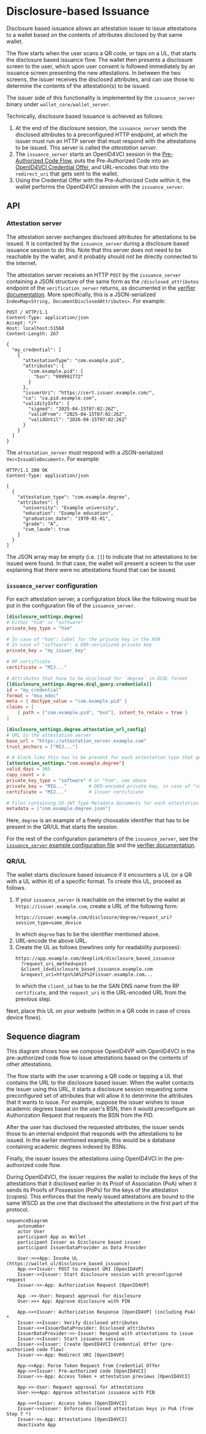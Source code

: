# Disclosure-based Issuance

Disclosure based issuance allows an attestation issuer to issue attestations to a wallet based on the contents of attributes disclosed by that same wallet.

The flow starts when the user scans a QR code, or taps on a UL, that starts the disclosure based issuance flow.
The wallet then presents a disclosure screen to the user, which upon user consent is followed immediately by an issuance screen presenting the new attestations.
In between the two screens, the issuer receives the disclosed attributes, and can use those to determine the contents of the attestation(s) to be issued.

The issuer side of this functionality is implemented by the `issuance_server` binary under `wallet_core/wallet_server`.

Technically, disclosure based issuance is achieved as follows:

1. At the end of the disclosure session, the `issuance_server` sends the disclosed attributes to a preconfigured HTTP endpoint, at which the issuer must run an HTTP server that must respond with the attestations to be issued. This server is called the *attestation server*.
2. The `issuance_server` starts an OpenID4VCI session in the [Pre-Authorized Code Flow](https://openid.net/specs/openid-4-verifiable-credential-issuance-1_0-13.html#name-pre-authorized-code-flow), puts the Pre-Authorized Code into an [OpenID4VCI Credential Offer](https://openid.net/specs/openid-4-verifiable-credential-issuance-1_0-13.html#name-credential-offer), and URL-encodes that into the `redirect_uri` that gets sent to the wallet.
3. Using the Credential Offer with the Pre-Authorized Code within it, the wallet performs the OpenID4VCI session with the `issuance_server`.

## API

### Attestation server

The attestation server exchanges disclosed attributes for attestations to be issued. It is contacted by the `issuance_server` during a disclosure based issuance session to do this. Note that this server does not need to be reachable by the wallet, and it probably should not be directly connected to the internet.

The attestation server receives an HTTP `POST` by the `issuance_server` containing a JSON structure of the same form as the `/disclosed_attributes` endpoint of the `verification_server` returns, as documented in the [verifier documentation](../get-started/create-a-verifier.md#retrieve-disclosure-results). More specifically, this is a JSON-serialized `IndexMap<String, DocumentDisclosedAttributes>`. For example:

```http
POST / HTTP/1.1
Content-Type: application/json
Accept: */*
Host: localhost:51560
Content-Length: 267

{
  "my_credential": [
    {
      "attestationType": "com.example.pid",
      "attributes": {
        "com.example.pid": {
          "bsn": "999991772"
        }
      },
      "issuerUri": "https://cert.issuer.example.com/",
      "ca": "ca.pid.example.com",
      "validityInfo": {
        "signed": "2025-04-15T07:02:26Z",
        "validFrom": "2025-04-15T07:02:26Z",
        "validUntil": "2026-04-15T07:02:26Z"
      }
    }
  ]
}
```

The `attestation_server` must respond with a JSON-serialized `Vec<IssuableDocument>`. For example:

```http
HTTP/1.1 200 OK
Content-Type: application/json

[
  {
    "attestation_type": "com.example.degree",
    "attributes": {
      "university": "Example university",
      "education": "Example education",
      "graduation_date": "1970-01-01",
      "grade": "A",
      "cum_laude": true
    }
  }
]
```

The JSON array may be empty (i.e. `[]`) to indicate that no attestations to be issued were found. In that case, the wallet will present a screen to the user explaining that there were no attestations found that can be issued.

### `issuance_server` configuration

For each attestation server, a configuration block like the following must be put in the configuration file of the `issuance_server`.

```toml
[disclosure_settings.degree]
# Either "hsm" or "software"
private_key_type = "hsm"

# In case of "hsm": label for the private key in the HSM
# In case of "software": a DER-serialized private key
private_key = "my_issuer_key"

# RP certificate
certificate = "MIJ..."

# Attributes that have to be disclosed for `degree` in DCQL format
[[disclosure_settings.degree.dcql_query.credentials]]
id = "my_credential"
format = "mso_mdoc"
meta = { doctype_value = "com.example.pid" }
claims = [
    { path = ["com.example.pid", "bsn"], intent_to_retain = true }
]

[disclosure_settings.degree.attestation_url_config]
# URL to the attestation server
base_url = "https://attestation_server.example.com"
trust_anchors = ["MIJ..."]

# A block like this has to be present for each attestation type that gets issued
[attestation_settings."com.example.degree"]
valid_days = 365
copy_count = 4
private_key_type = "software" # or "hsm", see above
private_key = "MIG..."        # DER-encoded private key, in case of "software"
certificate = "MIJ..."        # Issuer certificate

# Files containing SD-JWT Type Metadata documents for each attestation that will be issued
metadata = ["com.example.degree.json"]
```

Here, `degree` is an example of a freely choosable identifier that has to be present in the QR/UL that starts the session.

For the rest of the configuration parameters of the `issuance_server`, see the [`issuance_server` example configuration file](../../wallet_core/wallet_server/issuance_server/issuance_server.example.toml) and the [verifier documentation](../get-started/create-a-verifier.md#retrieve-disclosure-results).

### QR/UL

The wallet starts disclosure based issuance if it encounters a UL (or a QR with a UL within it) of a specific format. To create this UL, proceed as follows.

1. If your `issuance_server` is reachable on the internet by the wallet at `https://issuer.example.com`, create a URL of the following form:
    ```
    https://issuer.example.com/disclosure/degree/request_uri?session_type=same_device
    ```
    In which `degree` has to be the identifier mentioned above.
2. URL-encode the above URL.
3. Create the UL as follows (newlines only for readability purposes):
    ```
    https://app.example.com/deeplink/disclosure_based_issuance
      ?request_uri_method=post
      &client_id=disclosure_based_issuance.example.com
      &request_uri=https%3A%2F%2Fissuer.example.com...
    ```
    In which the `client_id` has to be the SAN DNS name from the RP `certificate`, and the `request_uri` is the URL-encoded URL from the previous step.

Next, place this UL on your website (within in a QR code in case of cross device flows).

## Sequence diagram

This diagram shows how we compose OpenID4VP with OpenID4VCI in the pre-authorized code flow to issue attestations based on the contents of other attestations.

The flow starts with the user scanning a QR code or tapping a UL that contains the URL to the disclosure based issuer. When the wallet contacts the issuer using this URL, it starts a disclosure session requesting some preconfigured set of attributes that will allow it to determine the attributes that it wants to issue. For example, suppose the issuer wishes to issue academic degrees based on the user's BSN, then it would preconfigure an Authorization Request that requests the BSN from the PID.

After the user has disclosed the requested attributes, the issuer sends those to an internal endpoint that responds with the attestations to be issued. In the earlier mentioned example, this would be a database containing academic degrees indexed by BSNs.

Finally, the issuer issues the attestations using OpenID4VCI in the pre-authorized code flow.

During OpenID4VCI, the issuer requires the wallet to include the keys of the attestations that it disclosed earlier in its Proof of Association (PoA) when it sends its Proofs of Possession (PoPs) for the keys of the attestation (copies). This enforces that the newly issued attestations are bound to the same WSCD as the one that disclosed the attestations in the first part of the protocol.

```{mermaid}
sequenceDiagram
    autonumber
    actor User
    participant App as Wallet
    participant Issuer as Disclosure based issuer
    participant IssuerDataProvider as Data Provider

    User->>+App: Invoke UL (https://wallet_ul/disclosure_based_issuance)
    App->>+Issuer: POST to request URI [OpenID4VP]
    Issuer->>Issuer: Start disclosure session with preconfigured request
    Issuer->>-App: Authorization Request [OpenID4VP]

    App ->>-User: Request approval for disclosure
    User->>+ App: Approve disclosure with PIN

    App->>+Issuer: Authorization Response [OpenID4VP] (including PoA) *
    Issuer->>Issuer: Verify disclosed attributes
    Issuer->>+IssuerDataProvider: Disclosed attributes
    IssuerDataProvider->>-Issuer: Respond with attestations to issue
    Issuer->>Issuer: Start issuance session
    Issuer->>Issuer: Create OpenID4VCI Credential Offer (pre-authorized code flow)
    Issuer->>-App: Redirect URI [OpenID4VP]

    App->>App: Parse Token Request from Credential Offer
    App->>+Issuer: Pre-authorized code [OpenID4VCI]
    Issuer->>-App: Access Token + attestation previews [OpenID4VCI]

    App->>-User: Request approval for attestations
    User->>+App: Approve attestation issuance with PIN

    App->>+Issuer: Access token [OpenID4VCI]
    Issuer->>Issuer: Enforce disclosed attestation keys in PoA (from Step 7 *)
    Issuer->>-App: Attestations [OpenID4VCI]
    deactivate App
```
